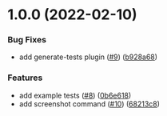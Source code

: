 # 1.0.0 (2022-02-10)


### Bug Fixes

* add generate-tests plugin ([#9](https://github.com/getndazn/kopytko-cli/issues/9)) ([b928a68](https://github.com/getndazn/kopytko-cli/commit/b928a6867d9474e46725a5ae831a310bd13dd9dd))


### Features

* add example tests ([#8](https://github.com/getndazn/kopytko-cli/issues/8)) ([0b6e618](https://github.com/getndazn/kopytko-cli/commit/0b6e618798ddb697d41a5e4b804627e91e047bfd))
* add screenshot command ([#10](https://github.com/getndazn/kopytko-cli/issues/10)) ([68213c8](https://github.com/getndazn/kopytko-cli/commit/68213c8362d60eaec44943bd206fd3fadbdfbcfb))
